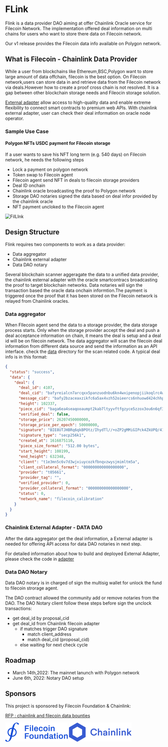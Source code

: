 # FLink

Flink is a data provider DAO aiming at offer Chainlink Oracle service for Filecoin Network. The implementation
offered deal information on multi chains for users who want to store there data on Filecoin network.

Our v1 release provides the Filecoin data info available on Polygon network.

## What is Filecoin - Chainlink Data Provider

While a user from blockchains like Ethereum,BSC,Polygon want to store large amount of data offchain, filecoin is the
best option. On Filecoin network,users can store data in and retrieve data from the Filecoin network via deals.However
how to create a proof cross chain is not resolved. It is a gap between other blockchain storage needs and Fileocin
storage solution.

[External adapter](https://docs.chain.link/docs/external-adapters) allow access to high-quality data and enable extreme
flexibility to connect smart contracts to premium web APIs. With chainlink external adapter, user can check their deal
information on oracle node operator.

### Sample Use Case

#### Polygon NFTs USDC payment for Filecoin storage

If a user wants to save his NFT long term (e.g. 540 days) on Filecoin network, he needs the following steps

* Lock a payment on polygon network
* Token swap to Filecoin agent
* Filecoin agent send NFT in deals to filecoin storage providers
* Deal ID onchain
* Chainlink oracle broadcasting the proof to Polygon network
* Storage DAO notaries signed the data based on deal infor provided by the chainlink oracle
* NFT payment uncloked to the Filecoin agent

![FilLInk](https://user-images.githubusercontent.com/8363795/143550092-bc10f493-b6c5-48e0-ac46-5bbd49a11731.png)

## Design Structure

Flink requires two components to work as a data provider:

* Data aggregator
* Chainlink external adapter
* Data DAO notary

Several blockchain scanner aggeragate the data to a unified data provider, the chainlink esternal adapter with the oracle smartcontracs broadcasting the proof to target blockchain networks. Data notaries will sign the transaction based the oracle data onchain informtion.The payment is triggered once the proof that it has been stored on the Filecoin network is relayed from Chainlink oracles.

### Data aggregator

When FIlecoin agent send the data to a storage provider, the data storage process starts. Only when the storage provider
accept the deal and push a deal acceptance information on chain, it means the deal is setup and a deal id will be on
filecoin network. The data aggregator will scan the filecoin deal information from different data source and send the
information as an API interface. check the [data](data) directory for the scan related code. A typical deal info is in
this format:

```json
{
  "status": "success",
  "data": {
    "deal": {
      "deal_id": 4107,
      "deal_cid": "bafyreialcn7arcqxx5panzuodnbu6kn4wxipenopjiikoqlrc4w7ed2hfq",
      "message_cid": "bafy2bzaceaxzikfc6a5ax4vzh52oieercs6nhuowd424chhp7mfdcalvaihpu",
      "height": 102337,
      "piece_cid": "baga6ea4seaqooaumpt2kab7ltyyvftfgzyce5zzox3ou6n6qf34bkv42rj7rkly",
      "verified_deal": false,
      "storage_price": 26207450000000,
      "storage_price_per_epoch": 50000000,
      "signature": "BIE8UTJHBRq6qkBPOtz/IhydTl//+oZP2gMMiGIPck4ZkUPQ/41QLwmTNuNqnUB62j85njIlnRxWLMXv8HJgtQE=",
      "signature_type": "secp256k1",
      "created_at": 1616875110,
      "piece_size_format": "512.00 bytes",
      "start_height": 108199,
      "end_height": 632348,
      "client": "t1e3mn5c6v7d3wjxiuycozkfbnqvzwysjmimltm5a",
      "client_collateral_format": "000000000000000000",
      "provider": "t05661",
      "provider_tag": "",
      "verified_provider": 0,
      "provider_collateral_format": "000000000000000000",
      "status": 0,
      "network_name": "filecoin_calibration"
    }
  }
}
```

### Chainlink External Adapter - DATA DAO

After the data aggregator get the deal information, a External adapter is needed for offering API access for data DAO
notaries in next step.

For detailed information about how to build and deployed External Adapter, please check the code in [adapter](adapter)

### Data DAO Notary

Data DAO notary is in charged of sign the multisig wallet for unlock the fund to filecoin strorage agent.

The DAO contract allowed the community add or remove notaries from the DAO. The DAO Notary client follow these steps
before sign the unclock transactions:

* get deal_id by proposal_cid
* get deal_id from Chainlink filecoin adapter
    * if matches trigger DAO signature
        * match client_address
        * match deal_cid (proposal_cid)
    * else waiting for next check cycle

## Roadmap

* March 14th,2022:  The mainnet lanunch with Polygon network
* June 6th, 2022:   Notary DAO setup

## Sponsors

This project is sponsored by Filecoin Foundation & Chainlink:

[RFP : chainlink and filecoin data bounties](https://github.com/filecoin-project/devgrants/pull/290
)

<img src="filecoin.png" width="200">  <img src="chainlink.png" width="200">

